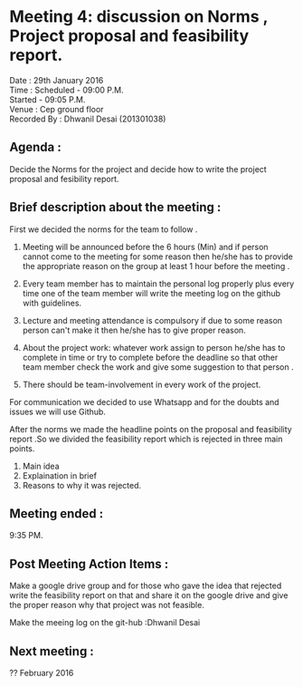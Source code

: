 
Meeting 4: discussion on Norms , Project proposal and feasibility report.
===============================

Date : 29th January 2016  
Time : Scheduled - 09:00 P.M.  
       Started   - 09:05 P.M.  
Venue : Cep ground floor  
Recorded By : Dhwanil Desai  (201301038)


Agenda : 
--------
Decide the Norms for the project and decide how to write the project proposal and fesibility report.

Brief description about the meeting :
-------------------------------------
First we decided the norms for the team to follow .

1) Meeting will be announced before the 6 hours (Min) and if person cannot come to the meeting for some reason then he/she has to provide the appropriate reason on the group at least 1 hour before the meeting .

2) Every team member has to maintain the personal log properly plus every time one of the team member will write the meeting log on the github with guidelines.

3) Lecture and meeting attendance is compulsory if due to some reason person can't make it then he/she has to give proper reason.

4) About the project work: whatever work assign to person he/she has to complete in time or try to complete before the deadline so that other team member check the work and give some suggestion to that person .

5) There should be team-involvement in every work of the project.

For communication we decided to use Whatsapp and for the doubts and issues we will use Github.

After the norms we made the headline points on the proposal and feasibility report .So we divided the feasibility report which is rejected in three main points.
1) Main idea
2) Explaination in brief
3) Reasons to why it was rejected.

Meeting ended :
---------------
9:35 PM.

Post Meeting Action Items :
---------------------------

   Make a google drive group and for those who gave the idea that rejected write the feasibility report on that and share it on the google drive and give the proper reason why that project was not feasible.
   
   Make the meeing log on the git-hub :Dhwanil Desai 
   
Next meeting :  
--------------
?? February  2016  
